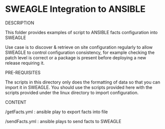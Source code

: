 # SWEAGLE Integration to ANSIBLE

DESCRIPTION

This folder provides examples of script to ANSIBLE facts configuration into SWEAGLE

Use case is to discover & retrieve on site configuration regularly to allow SWEAGLE to control configuration consistency, for example checking the patch level is correct or a package is present before deploying a new release requiring it.

PRE-REQUISITES

The scripts in this directory only does the formatting of data so that you can import it in SWEAGLE.
You should use the scripts provided here with the scripts provided under the linux directory to import configuration.



CONTENT

/getFacts.yml : ansible play to export facts into file

/sendFacts.yml : ansible plays to send facts to SWEAGLE
